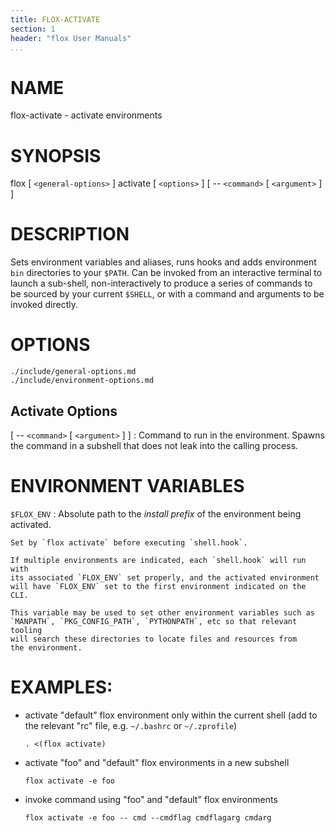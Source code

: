 ```yaml
---
title: FLOX-ACTIVATE
section: 1
header: "flox User Manuals"
...
```


# NAME

flox-activate - activate environments

# SYNOPSIS

flox [ `<general-options>` ] activate [ `<options>` ] [ -- `<command>` [ `<argument>` ] ]

# DESCRIPTION

Sets environment variables and aliases, runs hooks and adds environment
`bin` directories to your `$PATH`. Can be invoked from an interactive
terminal to launch a sub-shell, non-interactively to produce
a series of commands to be sourced by your current `$SHELL`,
or with a command and arguments to be invoked directly.



# OPTIONS

```{.include}
./include/general-options.md
./include/environment-options.md
```

## Activate Options

[ -- `<command>` [ `<argument>` ] ]
:   Command to run in the environment.
    Spawns the command in a subshell
    that does not leak into the calling process.
    
    
# ENVIRONMENT VARIABLES

`$FLOX_ENV`
:   Absolute path to the _install prefix_ of the environment being activated.

    Set by `flox activate` before executing `shell.hook`.

    If multiple environments are indicated, each `shell.hook` will run with
    its associated `FLOX_ENV` set properly, and the activated environment
    will have `FLOX_ENV` set to the first environment indicated on the CLI.

    This variable may be used to set other environment variables such as
    `MANPATH`, `PKG_CONFIG_PATH`, `PYTHONPATH`, etc so that relevant tooling
    will search these directories to locate files and resources from
    the environment.


# EXAMPLES:

-   activate "default" flox environment only within the current shell
    (add to the relevant "rc" file, e.g. `~/.bashrc` or `~/.zprofile`)

    ```
    . <(flox activate)
    ```

-   activate "foo" and "default" flox environments in a new subshell

    ```
    flox activate -e foo
    ```

-   invoke command using "foo" and "default" flox environments

    ```
    flox activate -e foo -- cmd --cmdflag cmdflagarg cmdarg
    ```
